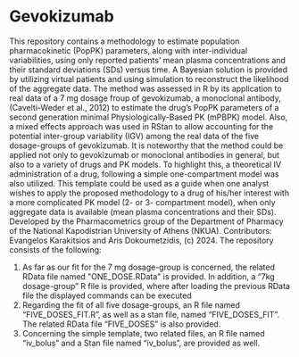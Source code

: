 # Gevokizumab

This repository contains a methodology to estimate population pharmacokinetic (PopPK) parameters, along with inter-individual variabilities, using only reported patients’ mean plasma concentrations and their standard deviations (SDs) versus time. A Bayesian solution is provided by utilizing virtual patients and using simulation to reconstruct the likelihood of the aggregate data. The method was assessed in R by its application to real data of a 7 mg dosage froup of gevokizumab, a monoclonal antibody, (Cavelti-Weder et al., 2012) to estimate the drug’s PopPK parameters of a second generation minimal Physiologically-Based PK (mPBPK) model. Also, a mixed effects approach was used in RStan to allow accounting for the potential inter-group variability (IGV) among the real data of the five dosage-groups of gevokizumab. 
It is noteworthy that the method could be applied not only to gevokizumab or monoclonal antibodies in general, but also to a variety of drugs and PK models. To highlight this, a theoretical IV administration of a drug, following a simple one-compartment model was also utilized. This template could be used as a guide when one analyst wishes to apply the proposed methodology to a drug of his/her interest with a more complicated PK model (2- or 3- compartment model), when only aggregate data is available (mean plasma concentrations and their SDs). 
Developed by the Pharmacometrics group of the Department of Pharmacy of the National Kapodistrian University of Athens (NKUA). Contributors: Evangelos Karakitsios and Aris Dokoumetzidis, (c) 2024. 
The repository consists of the following:

1) As far as our fit for the 7 mg dosage-group is concerned, the related RData file named "ONE_DOSE.RData" is provided. In addition, a “7kg dosage-group” R file is provided, where after loading the previous RData file the displayed commands can be executed
2) Regarding the fit of all five dosage-groups, an R file named “FIVE_DOSES_FIT.R”, as well as a stan file, named “FIVE_DOSES_FIT”. The related RData file “FIVE_DOSES” is also provided.
3) Concerning the simple template, two related files, an R file named “iv_bolus” and a Stan file named “iv_bolus”, are provided as well.
